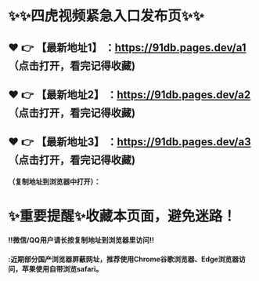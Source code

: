 # :sparkles::sparkles:四虎视频紧急入口发布页:sparkles::sparkles:

 :heart: :point_right: 【最新地址1】 ：https://91db.pages.dev/a1  （点击打开，看完记得收藏)
 ------
 :heart: :point_right: 【最新地址2】 ：https://91db.pages.dev/a2  （点击打开，看完记得收藏)
 ------
 :heart: :point_right: 【最新地址3】 ：https://91db.pages.dev/a3  （点击打开，看完记得收藏) 
 ------


#### （复制地址到浏览器中打开）：
# :sparkles:重要提醒:sparkles:收藏本页面，避免迷路！
#### ‼️微信/QQ用户请长按复制地址到浏览器里访问‼
#### :近期部分国产浏览器屏蔽网址，推荐使用Chrome谷歌浏览器、Edge浏览器访问，苹果使用自带浏览safari。
